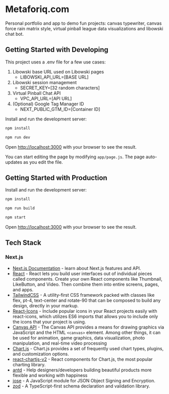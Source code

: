 # Metaforiq.com

Personal portfolio and app to demo fun projects: canvas typewriter, canvas force rain matrix style, virtual pinball league data visualizations and libowski chat bot.

## Getting Started with Developing

This project uses a .env file for a few use cases:

1. Libowski base URL used on Libowski pages
    * LIBOWSKI_API_URL=[BASE URL]
1. Libowski session management
    * SECRET_KEY=[32 random characters]
1. Virtual Pinball Chat API
    * VPC_API_URL=[API URL]
1. (Optional) Google Tag Manager ID
    * NEXT_PUBLIC_GTM_ID=[Container ID]

Install and run the development server:

```bash
npm install
```

```bash
npm run dev
```

Open [http://localhost:3000](http://localhost:3000) with your browser to see the result.

You can start editing the page by modifying `app/page.js`. The page auto-updates as you edit the file.

## Getting Started with Production

Install and run the development server:

```bash
npm install
```

```bash
npm run build
```

```bash
npm start
```

Open [http://localhost:3000](http://localhost:3000) with your browser to see the result.

## Tech Stack

### Next.js

* [Next.js Documentation](https://nextjs.org/docs) - learn about Next.js features and API.
* [React](https://react.dev/) - React lets you build user interfaces out of individual pieces called components. Create your own React components like Thumbnail, LikeButton, and Video. Then combine them into entire screens, pages, and apps.
* [TailwindCSS](https://v2.tailwindcss.com/docs) - A utility-first CSS framework packed with classes like flex, pt-4, text-center and rotate-90 that can be composed to build any design, directly in your markup.
* [React-Icons](https://react-icons.github.io/react-icons/) - Include popular icons in your React projects easily with react-icons, which utilizes ES6 imports that allows you to include only the icons that your project is using.
* [Canvas API](https://developer.mozilla.org/en-US/docs/Web/API/Canvas_API) - The Canvas API provides a means for drawing graphics via JavaScript and the HTML `<canvas>` element. Among other things, it can be used for animation, game graphics, data visualization, photo manipulation, and real-time video processing
* [Chart.js](https://www.chartjs.org/docs/latest/) - Chart.js provides a set of frequently used chart types, plugins, and customization options.
* [react-chartjs-v2](https://react-chartjs-2.js.org/) - React components for Chart.js, the most popular charting library.
* [antd](https://ant.design/docs/spec/introduce) - Help designers/developers building beautiful products more flexible and working with happiness
* [jose](https://github.com/panva/jose) - A JavaScript module for JSON Object Signing and Encryption.
* [zod](https://github.com/colinhacks/zod) - A TypeScript-first schema declaration and validation library.
